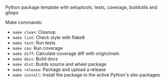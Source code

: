 Python package template with setuptools, tests, coverage, buildutils and gitops

Make commands:
- `make clean`: Cleanup 
- `make lint`: Check style with flake8
- `make test`: Run tests
- `make cov`: Run coverage
- `make diff`: Calculate coverage diff with origin/main
- `make docs`: Build docs
- `make dist`: Builds source and wheel package
- `make release`: Package and upload a release
- `make install`: Install the package to the active Python's site-packages
